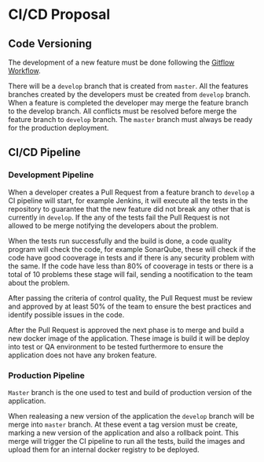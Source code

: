# CI/CD Proposal

## Code Versioning
The development of a new feature must be done following the [Gitflow Workflow](https://www.atlassian.com/git/tutorials/comparing-workflows/gitflow-workflow).

There will be a `develop` branch that is created from `master`. All the features branches created by the developers must be created from `develop` branch. When a feature is completed the developer may merge the feature branch to the develop branch. All conflicts must be resolved before merge the feature branch to `develop` branch.
The `master` branch must always be ready for the production deployment.

## CI/CD Pipeline

### Development Pipeline
When a developer creates a Pull Request from a feature branch to `develop` a CI pipeline will start, for example Jenkins, it will execute all the tests in the repository to guarantee that the new feature did not break any other that is currently in `develop`. If the any of the tests fail the Pull Request is not allowed to be merge notifying the developers about the problem.

When the tests run successfully and the build is done, a code quality program will check the code, for example SonarQube, these will check if the code have good cooverage in tests and if there is any security problem with the same. If the code have less than 80% of cooverage in tests or there is a total of 10 problems these stage will fail, sending a nootification to the team about the problem.

After passing the criteria of control quality, the Pull Request must be review and approved by at least 50% of the team to ensure the best practices and identify possible issues in the code.

After the Pull Request is approved the next phase is to merge and build a new docker image of the application. These image is build it will be deploy into test or QA environment to be tested furthermore to ensure the application does not have any broken feature.

### Production Pipeline
`Master` branch is the one used to test and build of production version of the application.

When realeasing a new version of the application the `develop` branch will be merge into `master` branch. At these event a tag version must be create, marking a new version of the application and also a rollback point. This merge will trigger the CI pipeline to run all the tests, build the images and upload them for an internal docker registry to be deployed.